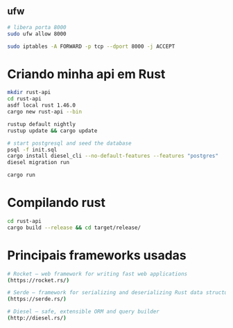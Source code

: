 ## ufw 
```zsh
# libera porta 8000
sudo ufw allow 8000

sudo iptables -A FORWARD -p tcp --dport 8000 -j ACCEPT
```


# Criando minha api em Rust
```zsh
mkdir rust-api
cd rust-api
asdf local rust 1.46.0
cargo new rust-api --bin

rustup default nightly
rustup update && cargo update

# start postgresql and seed the database
psql -f init.sql
cargo install diesel_cli --no-default-features --features "postgres"
diesel migration run

cargo run
```

# Compilando rust
```zsh
cd rust-api
cargo build --release && cd target/release/
```


# Principais frameworks usadas
```zsh
# Rocket — web framework for writing fast web applications 
(https://rocket.rs/)

# Serde — framework for serializing and deserializing Rust data structures
(https://serde.rs/)

# Diesel — safe, extensible ORM and query builder
(http://diesel.rs/)
```